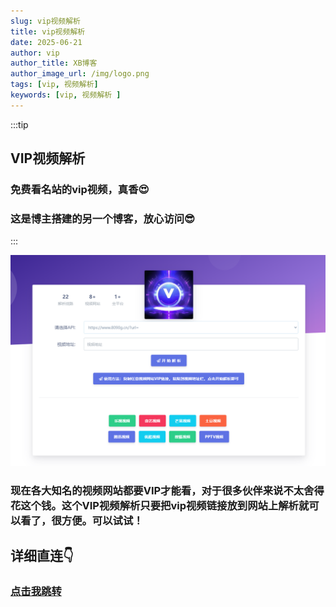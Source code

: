 ```yaml
---
slug: vip视频解析
title: vip视频解析
date: 2025-06-21
author: vip
author_title: XB博客
author_image_url: /img/logo.png
tags: [vip, 视频解析]
keywords: [vip, 视频解析 ]
---
```

:::tip
## VIP视频解析

### 免费看名站的vip视频，真香😍

### 这是博主搭建的另一个博客，放心访问😎
:::

![](image-vip.png)


### 现在各大知名的视频网站都要VIP才能看，对于很多伙伴来说不太舍得花这个钱。这个VIP视频解析只要把vip视频链接放到网站上解析就可以看了，很方便。可以试试！


## 详细直连👇
### [点击我跳转](https://www.vipjx.com.cn/)












